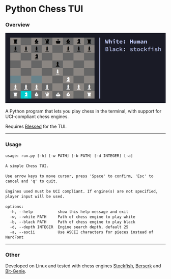 # Python Chess TUI

### Overview

<img src="assets/images/tui_screenshot.png" width="600"/>

A Python program that lets you play chess in the terminal, with support for UCI-compliant chess engines.

Requires [Blessed](https://github.com/jquast/blessed) for the TUI.

---

### Usage
```
usage: run.py [-h] [-w PATH] [-b PATH] [-d INTEGER] [-a]

A simple Chess TUI.

Use arrow keys to move cursor, press 'Space' to confirm, 'Esc' to cancel and 'q' to quit.

Engines used must be UCI compliant. If engine(s) are not specified, player input will be used.

options:
  -h, --help           show this help message and exit
  -w, --white PATH     Path of chess engine to play white
  -b, --black PATH     Path of chess engine to play black
  -d, --depth INTEGER  Engine search depth, default 25
  -a, --ascii          Use ASCII characters for pieces instead of NerdFont
```
---

### Other

Developed on Linux and tested with chess engines [Stockfish](https://github.com/official-stockfish/Stockfish), [Berserk](https://github.com/jhonnold/berserk) and [Bit-Genie](https://github.com/Aryan1508/Bit-Genie).
